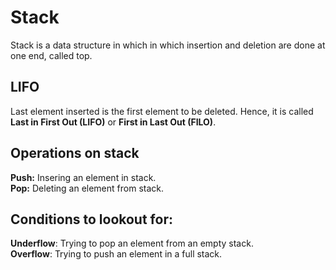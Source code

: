 # Stack
Stack is a data structure in which in which insertion and deletion are done at one end, called top.

## LIFO
Last element inserted is the first element to be deleted. Hence, it is called **Last in First Out (LIFO)** 
or **First in Last Out (FILO)**.

## Operations on stack
**Push:** Insering an element in stack.</br>
**Pop:** Deleting an element from stack.

## Conditions to lookout for:
**Underflow**: Trying to pop an element from an empty stack.</br>
**Overflow**: Trying to push an element in a full stack.

